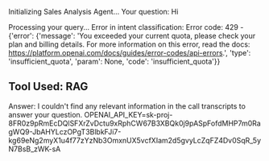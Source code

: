 Initializing Sales Analysis Agent...
Your question: Hi

Processing your query...
Error in intent classification: Error code: 429 - {'error': {'message': 'You exceeded your current quota, please check your plan and billing details. For more information on this error, read the docs: https://platform.openai.com/docs/guides/error-codes/api-errors.', 'type': 'insufficient_quota', 'param': None, 'code': 'insufficient_quota'}}

Tool Used: RAG
--------------------------------------------------
Answer:
I couldn't find any relevant information in the call transcripts to answer your question.
OPENAI_API_KEY=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
